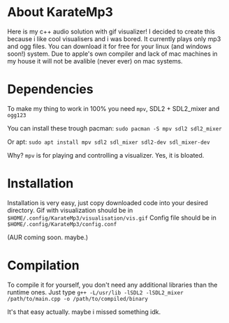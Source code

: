 # About KarateMp3
Here is my c++ audio solution with gif visualizer!
I decided to create this because i like cool visualisers and i was bored.
It currently plays only mp3 and ogg files.
You can download it for free for your linux (and windows soon!) system.
Due to apple's own compiler and lack of mac machines in my house it will not be avalible (never ever) on mac systems.

# Dependencies
To make my thing to work in 100% you need `mpv`, SDL2 + SDL2_mixer and `ogg123`

You can install these trough pacman:
```sudo pacman -S mpv sdl2 sdl2_mixer```

Or apt:
```sudo apt install mpv sdl2 sdl_mixer sdl2-dev sdl_mixer-dev```

Why? `mpv` is for playing and controlling a visualizer. Yes, it is bloated.

# Installation
Installation is very easy, just copy downloaded code into your desired directory.
Gif with visualization should be in `$HOME/.config/KarateMp3/visualisation/vis.gif`
Config file should be in `$HOME/.config/KarateMp3/config.conf`

(AUR coming soon. maybe.)

# Compilation
To compile it for yourself, you don't need any additional libraries than the runtime ones.
Just type `g++ -L/usr/lib -lSDL2 -lSDL2_mixer /path/to/main.cpp -o /path/to/compiled/binary`

It's that easy actually. maybe i missed something idk.

